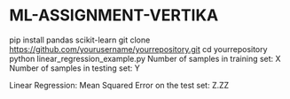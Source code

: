 # ML-ASSIGNMENT-VERTIKA
pip install pandas scikit-learn
git clone https://github.com/yourusername/yourrepository.git
cd yourrepository
python linear_regression_example.py
Number of samples in training set: X
Number of samples in testing set: Y

Linear Regression:
Mean Squared Error on the test set: Z.ZZ
